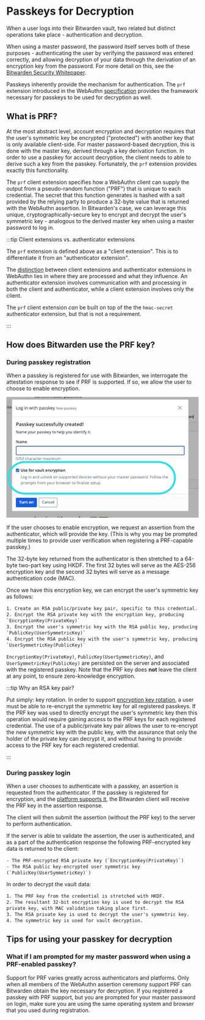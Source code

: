 # Passkeys for Decryption

When a user logs into their Bitwarden vault, two related but distinct operations take place -
authentication and decryption.

When using a master password, the password itself serves both of these purposes - authenticating the
user by verifying the password was entered correctly, and allowing decryption of your data through
the derivation of an encryption key from the password. For more detail on this, see the
[Bitwarden Security Whitepaper](https://bitwarden.com/help/bitwarden-security-white-paper/).

Passkeys inherently provide the mechanism for authentication. The `prf` extension introduced in the
WebAuthn [specification](https://w3c.github.io/webauthn/#prf-extension) provides the framework
necessary for passkeys to be used for decryption as well.

## What is PRF?

At the most abstract level, account encryption and decryption requires that the user's symmetric key
be encrypted ("protected") with another key that is only available client-side. For master
password-based decryption, this is done with the master key, derived through a key derivation
function. In order to use a passkey for account decryption, the client needs to able to derive such
a key from the passkey. Fortunately, the `prf` extension provides exactly this functionality.

The `prf` client extension specifies how a WebAuthn client can supply the output from a
pseudo-random function ("PRF") that is unique to each credential. The secret that this function
generates is hashed with a salt provided by the relying party to produce a 32-byte value that is
returned with the WebAuthn assertion. In Bitwarden's case, we can leverage this unique,
cryptographically-secure key to encrypt and decrypt the user's symmetric key - analogous to the
derived master key when using a master password to log in.

:::tip Client extensions vs. authenticator extensions

The `prf` extension is defined above as a "client extension". This is to differentiate it from an
"authenticator extension".

The [distinction](https://www.w3.org/TR/webauthn-3/#sctn-extensions) between client extensions and authenticator extensions in WebAuthn lies in where they are processed and what they influence. An authenticator extension involves communication with and processing in both the client and authenticator, while a client extension involves only the client.

The `prf` client extension _can_ be built on top of the the `hmac-secret` authenticator extension,
but that is not a requirement.

:::

## How does Bitwarden use the PRF key?

### During passkey registration

When a passkey is registered for use with Bitwarden, we interrogate the attestation response to see
if PRF is supported. If so, we allow the user to choose to enable encryption.

![Registering a passkey with PRF](image.png)

If the user chooses to enable encryption, we request an assertion from the authenticator, which will
provide the key. (This is why you may be prompted multiple times to provide user verification when
registering a PRF-capable passkey.)

The 32-byte key returned from the authenticator is then stretched to a 64-byte two-part key using
HKDF. The first 32 bytes will serve as the AES-256 encryption key and the second 32 bytes will serve
as a message authentication code (MAC).

Once we have this encryption key, we can encrypt the user's symmetric key as follows:

    1. Create an RSA public/private key pair, specific to this credential.
    2. Encrypt the RSA private key with the encryption key, producing `EncryptionKey(PrivateKey)`
    3. Encrypt the user's symmetric key with the RSA public key, producing `PublicKey(UserSymmetricKey)`
    4. Encrypt the RSA public key with the user's symmetric key, producing `UserSymmetricKey(PublicKey)`

`EncryptionKey(PrivateKey)`, `PublicKey(UserSymmetricKey)`, and `UserSymmetricKey(PublicKey)` are
persisted on the server and associated with the registered passkey. Note that the PRF key does
**not** leave the client at any point, to ensure zero-knowledge encryption.

:::tip Why an RSA key pair?

Put simply: key rotation. In order to support
[encryption key rotation](https://bitwarden.com/help/account-encryption-key/#rotate-your-encryption-key),
a user must be able to re-encrypt the symmetric key for all registered passkeys. If the PRF key was
used to directly encrypt the user's symmetric key then this operation would require gaining access
to the PRF keys for each registered credential. The use of a public/private key pair allows the user
to re-encrypt the new symmetric key with the public key, with the assurance that only the holder of
the private key can decrypt it, and without having to provide access to the PRF key for each
registered credential.

:::

### During passkey login

When a user chooses to authenticate with a passkey, an assertion is requested from the
authenticator. If the passkey is registered for encryption, and the
[platform supports it](#what-if-i-am-prompted-for-my-master-password-when-using-a-prf-enabled-passkey),
the Bitwarden client will receive the PRF key in the assertion response.

The client will then submit the assertion (without the PRF key) to the server to perform
authentication.

If the server is able to validate the assertion, the user is authenticated, and as a part of the
authentication response the following PRF-encrypted key data is returned to the client:

    - The PRF-encrypted RSA private key (`EncryptionKey(PrivateKey)`)
    - The RSA public key-encrypted user symmetric key (`PublicKey(UserSymmetricKey)`)

In order to decrypt the vault data:

    1. The PRF key from the credential is stretched with HKDF.
    2. The resultant 32-bit encryption key is used to decrypt the RSA private key, with MAC validation taking place first.
    3. The RSA private key is used to decrypt the user's symmetric key.
    4. The symmetric key is used for vault decryption.

## Tips for using your passkey for decryption

### What if I am prompted for my master password when using a PRF-enabled passkey?

Support for PRF varies greatly across authenticators and platforms. Only when all members of the
WebAuthn assertion ceremony support PRF can Bitwarden obtain the key necessary for decryption. If
you registered a passkey with PRF support, but you are prompted for your master password on login,
make sure you are using the same operating system and browser that you used during registration.
